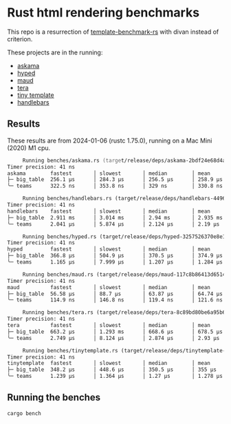 # Rust html rendering benchmarks

This repo is a resurrection of [template-benchmark-rs](https://github.com/rosetta-rs/template-benchmark-rs) with divan instead of criterion.

These projects are in the running:

- [askama](https://github.com/djc/askama)
- [hyped](https://github.com/swlkr/hyped)
- [maud](https://github.com/lambda-fairy/maud)
- [tera](https://github.com/Keats/tera)
- [tiny template](https://github.com/bheisler/TinyTemplate)
- [handlebars](https://github.com/sunng87/handlebars-rust)

## Results

These results are from 2024-01-06 (rustc 1.75.0), running on a Mac Mini (2020) M1 cpu.

```zsh
     Running benches/askama.rs (target/release/deps/askama-2bdf24e68d4a5b26)
Timer precision: 41 ns
askama        fastest       │ slowest       │ median        │ mean          │ samples │ iters
├─ big_table  256.1 µs      │ 284.3 µs      │ 256.5 µs      │ 258.9 µs      │ 100     │ 100
╰─ teams      322.5 ns      │ 353.8 ns      │ 329 ns        │ 330.8 ns      │ 100     │ 1600

     Running benches/handlebars.rs (target/release/deps/handlebars-44967584a81a9efb)
Timer precision: 41 ns
handlebars    fastest       │ slowest       │ median        │ mean          │ samples │ iters
├─ big_table  2.911 ms      │ 3.014 ms      │ 2.94 ms       │ 2.935 ms      │ 100     │ 100
╰─ teams      2.041 µs      │ 5.874 µs      │ 2.124 µs      │ 2.19 µs       │ 100     │ 100

     Running benches/hyped.rs (target/release/deps/hyped-3257526370e8e1eb)
Timer precision: 41 ns
hyped         fastest       │ slowest       │ median        │ mean          │ samples │ iters
├─ big_table  366.8 µs      │ 504.9 µs      │ 370.5 µs      │ 374.9 µs      │ 100     │ 100
╰─ teams      1.165 µs      │ 7.999 µs      │ 1.207 µs      │ 1.284 µs      │ 100     │ 100

     Running benches/maud.rs (target/release/deps/maud-117c8b86413d6514)
Timer precision: 41 ns
maud          fastest       │ slowest       │ median        │ mean          │ samples │ iters
├─ big_table  56.58 µs      │ 88.7 µs       │ 63.87 µs      │ 64.74 µs      │ 100     │ 100
╰─ teams      114.9 ns      │ 146.8 ns      │ 119.4 ns      │ 121.6 ns      │ 100     │ 6400

     Running benches/tera.rs (target/release/deps/tera-8c89bd80be6a95b6)
Timer precision: 41 ns
tera          fastest       │ slowest       │ median        │ mean          │ samples │ iters
├─ big_table  663.2 µs      │ 1.293 ms      │ 668.6 µs      │ 678.5 µs      │ 100     │ 100
╰─ teams      2.749 µs      │ 8.124 µs      │ 2.874 µs      │ 2.93 µs       │ 100     │ 100

     Running benches/tinytemplate.rs (target/release/deps/tinytemplate-b5263d756f70f762)
Timer precision: 41 ns
tinytemplate  fastest       │ slowest       │ median        │ mean          │ samples │ iters
├─ big_table  348.2 µs      │ 448.6 µs      │ 350.5 µs      │ 355 µs        │ 100     │ 100
╰─ teams      1.239 µs      │ 1.364 µs      │ 1.27 µs       │ 1.278 µs      │ 100     │ 400
```

## Running the benches

```sh
cargo bench
```
